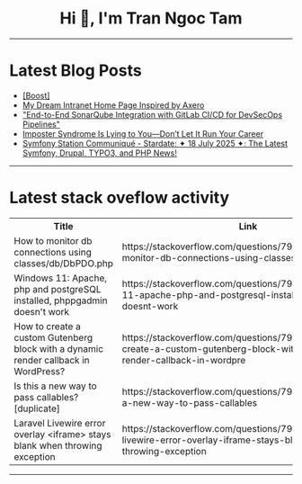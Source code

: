 <h1 align="center">Hi 👋, I'm Tran Ngoc Tam</h1>

---

# Latest Blog Posts 
<!-- BLOG-POST-LIST:START -->
- [[Boost]](https://dev.to/little_coding_things/-2jn0)
- [My Dream Intranet Home Page Inspired by Axero](https://dev.to/tech-vexy/my-dream-intranet-home-page-inspired-by-axero-2p1e)
- [&quot;End-to-End SonarQube Integration with GitLab CI/CD for DevSecOps Pipelines&quot;](https://dev.to/aniket_agarkar_27c0f3b330/end-to-end-sonarqube-integration-with-gitlab-cicd-for-devsecops-pipelines-28aa)
- [Imposter Syndrome Is Lying to You—Don’t Let It Run Your Career](https://dev.to/dalton_abreshears/imposter-syndrome-is-lying-to-you-dont-let-it-run-your-career-1af4)
- [Symfony Station Communiqué - Stardate: ✦ 18 July 2025 ✦: The Latest Symfony, Drupal, TYPO3, and PHP News!](https://dev.to/reubenwalker64/symfony-station-communique-stardate-18-july-2025-the-latest-symfony-drupal-typo3-and-php-37j4)
<!-- BLOG-POST-LIST:END -->

---

# Latest stack oveflow activity
<table>
  <tr><th>Title</th><th>Link</th></tr>
  <!-- STACKOVERFLOW:START --><tr><td>How to monitor db connections using classes/db/DbPDO.php</td><td>https://stackoverflow.com/questions/79707505/how-to-monitor-db-connections-using-classes-db-dbpdo-php</td></tr><tr><td>Windows 11: Apache, php and postgreSQL installed, phppgadmin doesn&#39;t work</td><td>https://stackoverflow.com/questions/79707428/windows-11-apache-php-and-postgresql-installed-phppgadmin-doesnt-work</td></tr><tr><td>How to create a custom Gutenberg block with a dynamic render callback in WordPress?</td><td>https://stackoverflow.com/questions/79707414/how-to-create-a-custom-gutenberg-block-with-a-dynamic-render-callback-in-wordpre</td></tr><tr><td>Is this a new way to pass callables? [duplicate]</td><td>https://stackoverflow.com/questions/79707212/is-this-a-new-way-to-pass-callables</td></tr><tr><td>Laravel Livewire error overlay &lt;iframe&gt; stays blank when throwing exception</td><td>https://stackoverflow.com/questions/79706961/laravel-livewire-error-overlay-iframe-stays-blank-when-throwing-exception</td></tr><!-- STACKOVERFLOW:END -->
</table>

---



